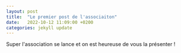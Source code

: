 ```yaml
---
layout: post
title:  "Le premier post de l'associaiton"
date:   2022-10-12 11:09:00 +0200
categories: jekyll update
---
```

Super l'association se lance et on est heureuse de vous la présenter !
